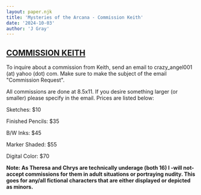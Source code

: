 ```yaml
---
layout: paper.njk
title: 'Mysteries of the Arcana - Commission Keith'
date: '2024-10-03'
author: 'J Gray'
---
```


<h2><b><u>COMMISSION KEITH</u></b></h2>

To inquire about a commission from Keith, send an email to crazy_angel001 (at) yahoo (dot) com. Make sure to make the subject of the email "Commission Request".

All commissions are done at 8.5x11. If you desire something larger (or smaller) please specify in the email. Prices are listed below:

Sketches: $10

Finished Pencils: $35

B/W Inks: $45

Marker Shaded: $55

Digital Color: $70

**Note: As Theresa and Chrys are technically underage (both 16) I -will not- accept  commissions for them in adult situations or portraying nudity. This goes for any/all  fictional characters that are either displayed or depicted as minors.**